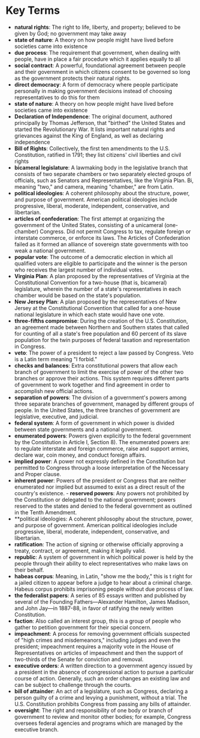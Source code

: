 # Key Terms

 - **natural rights**: The right to life, liberty, and property; believed to be given by God; no government may take away
 - **state of nature**: A theory on how people might have lived before societies came into existence
 - **due process**: The requirement that government, when dealing with people, have in place a fair procedure which it applies equally to all
 - **social contract**: A powerful, foundational agreement between people and their government in which citizens consent to be governed so long as the government protects their natural rights.
 - **direct democracy**: A form of democracy where people participate personally in making government decisions instead of choosing representatives to do this for them
 - **state of nature**: A theory on how people might have lived before societies came into existence
 - **Declaration of Independence**: The original document, authored principally by Thomas Jefferson, that "birthed" the United States and started the Revolutionary War. It lists important natural rights and grievances against the King of England, as well as declaring independence
 - **Bill of Rights**: Collectively, the first ten amendments to the U.S. Constitution, ratified in 1791; they list citizens' civil liberties and civil rights
 - **bicameral legislature**: A lawmaking body in the legislative branch that consists of two separate chambers or two separately elected groups of officials, such as Senators and Representatives, like the Virginia Plan. Bi, meaning "two," and camera, meaning "chamber," are from Latin.
 - **political ideologies**: A coherent philosophy about the structure, power, and purpose of government. American political ideologies include progressive, liberal, moderate, independent, conservative, and libertarian.
 - **articles of confederation**: The first attempt at organizing the government of the United States, consisting of a unicameral (one-chamber) Congress. Did not permit Congress to tax, regulate foreign or interstate commerce, or enforce its laws. The Articles of Confederation failed as it formed an alliance of sovereign state governments with too weak a national government.
 - **popular vote**: The outcome of a democratic election in which all qualified voters are eligible to participate and the winner is the person who receives the largest number of individual votes.
 - **Virginia Plan**: A plan proposed by the representatives of Virginia at the Constitutional Convention for a two-house (that is, bicameral) legislature, wherein the number of a state's representatives in each chamber would be based on the state's population.
 -  **New Jersey Plan**: A plan proposed by the representatives of New Jersey at the Constitutional Convention that called for a one-house national legislature in which each state would have one vote.
 - **three-fifths compromise**: During the creation of the U.S. Constitution, an agreement made between Northern and Southern states that called for counting of all a state's free population and 60 percent of its slave population for the twin purposes of federal taxation and representation in Congress.
 - **veto**: The power of a president to reject a law passed by Congress. Veto is a Latin term meaning "I forbid."
 - **checks and balances**: Extra constitutional powers that allow each branch of government to limit the exercise of power of the other two branches or approve their actions. This system requires different parts of government to work together and find agreement in order to accomplish new official actions.
 - **separation of powers**: The division of a government's powers among three separate branches of government, managed by different groups of people. In the United States, the three branches of government are legislative, executive, and judicial.
 - **federal system**: A form of government in which power is divided between state governments and a national government.
 - **enumerated powers**: Powers given explicitly to the federal government by the Constitution in Article I, Section 8). The enumerated powers are: to regulate interstate and foreign commerce, raise and support armies, declare war, coin money, and conduct foreign affairs.
 - **implied power**: A power not expressly defined in the Constitution but permitted to Congress through a loose interpretation of the Necessary and Proper clause.
 - **inherent power**: Powers of the president or Congress that are neither enumerated nor implied but assumed to exist as a direct result of the country's existence. - **reserved powers**: Any powers not prohibited by the Constitution or delegated to the national government; powers reserved to the states and denied to the federal government as outlined in the Tenth Amendment.
 - **political ideologies: A coherent philosophy about the structure, power, and purpose of government. American political ideologies include progressive, liberal, moderate, independent, conservative, and libertarian.
 - **ratification**: The action of signing or otherwise officially approving a treaty, contract, or agreement, making it legally valid.
 - **republic**: A system of government in which political power is held by the people through their ability to elect representatives who make laws on their behalf.
 - **habeas corpus**: Meaning, in Latin, "show me the body," this is t right for a jailed citizen to appear before a judge to hear about a criminal charge. Habeus corpus prohibits imprisoning people without due process of law.
 - **the federalist papers**: A series of 85 essays written and published by several of the Founding Fathers—Alexander Hamilton, James Madison, and John Jay—in 1887-88, in favor of ratifying the newly written Constitution.
 - **faction**: Also called an interest group, this is a group of people who gather to petition government for their special concern.
 - **impeachment**: A process for removing government officials suspected of "high crimes and misdemeanors," including judges and even the president; impeachment requires a majority vote in the House of Representatives on articles of impeachment and then the support of two-thirds of the Senate for conviction and removal.
 - **executive orders**: A written direction to a government agency issued by a president in the absence of congressional action to pursue a particular course of action. Generally, such an order changes an existing law and can be subject to challenge through the courts.
 - **bill of attainder**: An act of a legislature, such as Congress, declaring a person guilty of a crime and levying a punishment, without a trial. The U.S. Constitution prohibits Congress from passing any bills of attainder.
- **oversight**: The right and responsibility of one body or branch of government to review and monitor other bodies; for example, Congress oversees federal agencies and programs which are managed by the executive branch.
